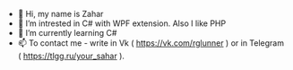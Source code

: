 - 👋 Hi, my name is Zahar
- 👀 I’m intrested in C# with WPF extension. Also I like PHP
- 🌱 I’m currently learning C#
- 📫 To contact me - write in Vk ( https://vk.com/rglunner ) or in Telegram ( https://tlgg.ru/your_sahar ).


